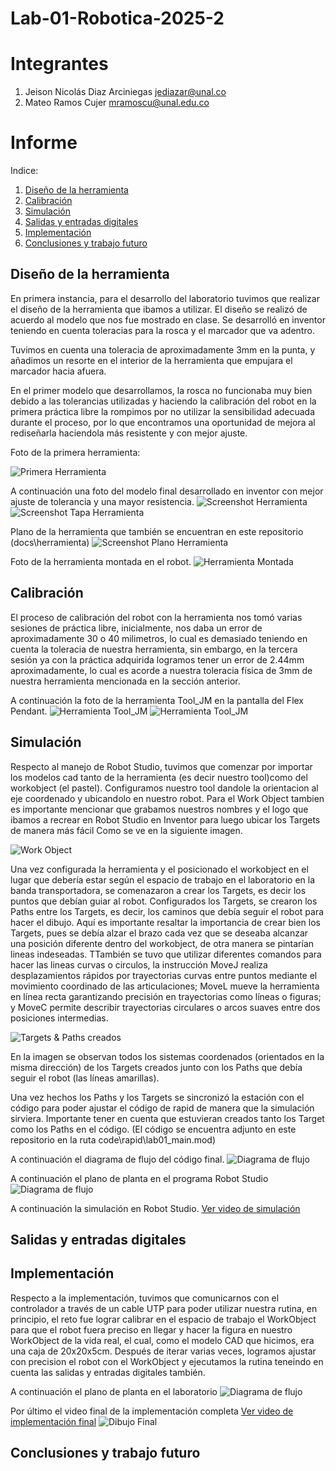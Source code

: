 # Lab-01-Robotica-2025-2

# Integrantes
1. Jeison Nicolás Diaz Arciniegas [jediazar@unal.co](JeisonD0819)
2. Mateo Ramos Cujer [mramoscu@unal.edu.co](MateoKGR)

# Informe

Indice:
1. [Diseño de la herramienta](#diseño-de-la-herramienta)
2. [Calibración](#calibración)
3. [Simulación](#simulación)
4. [Salidas y entradas digitales](#salidas-y-entradas)
5. [Implementación](#implementación)
5. [Conclusiones y trabajo futuro](#conclusiones)

## Diseño de la herramienta

En primera instancia, para el desarrollo del laboratorio tuvimos que realizar el diseño de la herramienta que ibamos a utilizar.
El diseño se realizó de acuerdo al modelo que nos fue mostrado en clase. Se desarrolló en inventor teniendo en cuenta toleracias para la rosca y el marcador que va adentro. 

Tuvimos en cuenta una toleracia de aproximadamente 3mm en la punta, y añadimos un resorte en el interior de la herramienta que empujara el marcador hacia afuera.

En el primer modelo que desarrollamos, la rosca no funcionaba muy bien debido a las tolerancias utilizadas y haciendo la calibración del robot en la primera práctica libre la rompimos por no utilizar la sensibilidad adecuada durante el proceso, por lo que encontramos una oportunidad de mejora al rediseñarla haciendola más resistente y con mejor ajuste.

Foto de la primera herramienta:

![Primera Herramienta](docs/images/herramienta1.jpg)


A continuación una foto del modelo final desarrollado en inventor con mejor ajuste de tolerancia y una mayor resistencia.
![Screenshot Herramienta](docs/screenshots/screenshot_Herramienta)
![Screenshot Tapa Herramienta](docs/screenshots/screenshot_Tapa_Herramienta)

Plano de la herramienta que también se encuentran en este repositorio (docs\herramienta)
![Screenshot Plano Herramienta](docs/screenshots/plano_herramienta.png)

Foto de la herramienta montada en el robot.
![Herramienta Montada](docs/images/herramienta_montada.jpg)

## Calibración
El proceso de calibración del robot con la herramienta nos tomó varias sesiones de práctica libre, inicialmente, nos daba un error de aproximadamente 30 o 40 milimetros, lo cual es demasiado teniendo en cuenta la toleracia de nuestra herramienta, sin embargo, en la tercera sesión ya con la práctica adquirida logramos tener un error de 2.44mm aproximadamente, lo cual es acorde a nuestra toleracia física de 3mm de nuestra herramienta mencionada en la sección anterior. 

A continuación la foto de la herramienta Tool_JM en la pantalla del Flex Pendant. 
![Herramienta Tool_JM](docs/images/tool_jm.jpg)
![Herramienta Tool_JM](docs/images/tool_jm2.jpg)

## Simulación
Respecto al manejo de Robot Studio, tuvimos que comenzar por importar los modelos cad tanto de la herramienta (es decir nuestro tool)como del workobject (el pastel). Configuramos nuestro tool dandole la orientacion al eje coordenado y ubicandolo en nuestro robot. Para el Work Object tambien es importante mencionar que grabamos nuestros nombres y el logo que ibamos a recrear en Robot Studio en Inventor para luego ubicar los Targets de manera más fácil Como se ve en la siguiente imagen.

![Work Object](docs/screenshots/workobject.png)

Una vez configurada la herramienta y el posicionado el workobject en el lugar que debería estar según el espacio de trabajo en el laboratorio en la banda transportadora, se comenazaron a crear los Targets, es decir los puntos que debían guiar al robot. 
Configurados los Targets, se crearon los Paths entre los Targets, es decir, los caminos que debía seguir el robot para hacer el dibujo. Aquí es importante resaltar la importancia de crear bien los Targets, pues se debía alzar el brazo cada vez que se deseaba alcanzar una posición diferente dentro del workobject, de otra manera se pintarían lineas indeseadas. TTambién se tuvo que utilizar diferentes comandos para hacer las lineas curvas o circulos, la instrucción MoveJ realiza desplazamientos rápidos por trayectorias curvas entre puntos mediante el movimiento coordinado de las articulaciones; MoveL mueve la herramienta en línea recta garantizando precisión en trayectorias como líneas o figuras; y MoveC permite describir trayectorias circulares o arcos suaves entre dos posiciones intermedias.

![Targets & Paths creados](docs/screenshots/targets_paths.png)

En la imagen se observan todos los sistemas coordenados (orientados en la misma dirección) de los Targets creados junto con los Paths que debía seguir el robot (las líneas amarillas). 

Una vez hechos los Paths y los Targets se sincronizó la estación con el código para poder ajustar el código de rapid de manera que la simulación sirviera. Importante tener en cuenta que estuvieran creados tanto los Target como los Paths en el código. (El código se encuentra adjunto en este repositorio en la ruta code\rapid\lab01_main.mod)

A continuación el diagrama de flujo del código final.
![Diagrama de flujo](docs/images/diagrama_flujo.jpg)

A continuación el plano de planta en el programa Robot Studio
![Diagrama de flujo](docs/images/planoplanta.png)

A continuación la simulación en Robot Studio.
[Ver video de simulación](videos/simulacion.mp4)

## Salidas y entradas digitales
## Implementación
Respecto a la implementación, tuvimos que comunicarnos con el controlador a través de un cable UTP para poder utilizar nuestra rutina, en principio, el reto fue lograr calibrar en el espacio de trabajo el WorkObject para que el robot fuera preciso en llegar y hacer la figura en nuestro WorkObject de la vida real, el cual, como el modelo CAD que hicimos, era una caja de 20x20x5cm.
Después de iterar varias veces, logramos ajustar con precision el robot con el WorkObject y ejecutamos la rutina teneindo en cuenta las salidas y entradas digitales también. 

A continuación el plano de planta en el laboratorio
![Diagrama de flujo](docs/images/planoplantareal.jpg)

Por último el video final de la implementación completa
[Ver video de implementación final](videos/demostración_final.mp4)
![Dibujo Final](docs/images/dibujo_final.jpg)

## Conclusiones y trabajo futuro

